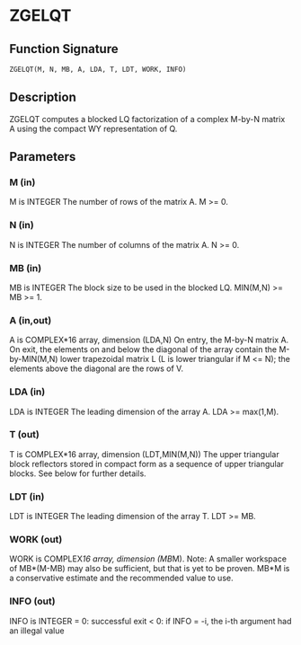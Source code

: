 # ZGELQT

## Function Signature

```fortran
ZGELQT(M, N, MB, A, LDA, T, LDT, WORK, INFO)
```

## Description


 ZGELQT computes a blocked LQ factorization of a complex M-by-N matrix A
 using the compact WY representation of Q.

## Parameters

### M (in)

M is INTEGER The number of rows of the matrix A. M >= 0.

### N (in)

N is INTEGER The number of columns of the matrix A. N >= 0.

### MB (in)

MB is INTEGER The block size to be used in the blocked LQ. MIN(M,N) >= MB >= 1.

### A (in,out)

A is COMPLEX*16 array, dimension (LDA,N) On entry, the M-by-N matrix A. On exit, the elements on and below the diagonal of the array contain the M-by-MIN(M,N) lower trapezoidal matrix L (L is lower triangular if M <= N); the elements above the diagonal are the rows of V.

### LDA (in)

LDA is INTEGER The leading dimension of the array A. LDA >= max(1,M).

### T (out)

T is COMPLEX*16 array, dimension (LDT,MIN(M,N)) The upper triangular block reflectors stored in compact form as a sequence of upper triangular blocks. See below for further details.

### LDT (in)

LDT is INTEGER The leading dimension of the array T. LDT >= MB.

### WORK (out)

WORK is COMPLEX*16 array, dimension (MB*M). Note: A smaller workspace of MB*(M-MB) may also be sufficient, but that is yet to be proven. MB*M is a conservative estimate and the recommended value to use.

### INFO (out)

INFO is INTEGER = 0: successful exit < 0: if INFO = -i, the i-th argument had an illegal value


